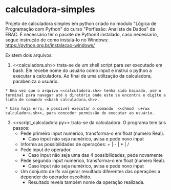 # calculadora-simples
 Projeto de calculadora simples em python criado no modulo "Lógica de Programação com Python" do curso "Porfissão: Analista de Dados" da EBAC. É necessário ter o pacote de Python3 instalado, caso necessario, segue instrução de como instalá-lo no Windows: https://python.org.br/instalacao-windows/

Existem dois arquivos: 
  1) <<calculadora.sh>> trata-se de um shell script para ser executado em bash. Ele recebe nome do usuário como input e instrui o python a executar a calculadora. Ao final de uma utilização da calculadora, parabeniza o usuário.

    * Uma vez que o arquivo <<calculadora.sh>> tenha sido baixado, use o terminal para navegar até o diretório onde este se encontra e digite a linha de comando <<bash calculadora.sh>>. 

    * Caso haja erro, é possível executar o comando  <<chmod  u+rwx calculadora.sh>>, para conceder permissão de executar ao usuário.
     
  3) <<script_calculadora.py>> trata-se da calculadora. O programa tem tais passos:
      * Pede primeiro input numerico, transforma-o em float (numero Real).
           * Caso input não seja numérico, avisa e pede novo input
      * Informa as possibilidades de operações: + | - | * | / 
      * Pede input de operador.
           * Caso input não seja uma das 4 possibilidades, pede novamente 
      * Pede segundo input numerico, transforma-o em float (numero Real).
           * Caso input não seja numérico, avisa e pede novo input
      * Um conjunto de ifs vai gerar resultado diferentes das operações a depender do operador escolhido.
           * Resultado revela também nome da operação realizada. 
